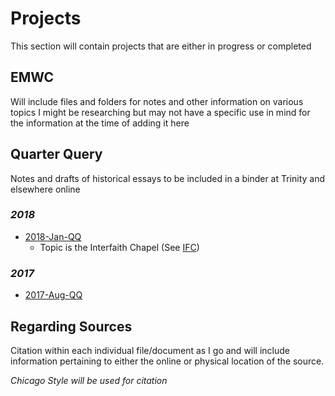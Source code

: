 # Projects
This section will contain projects that are either in progress or completed
## EMWC
Will include files and folders for notes and other information on various topics I might be researching but may not have a specific use in mind for the information at the time of adding it here
## Quarter Query
Notes and drafts of historical essays to be included in a binder at Trinity and elsewhere online
### *2018*
- [2018-Jan-QQ](Projects/2018/2018-Jan-QQ/README.md)
    - Topic is the Interfaith Chapel (See [IFC](/Projects/IFC/README.md))

### *2017*
- [2017-Aug-QQ](/Projects/2017/2017-Aug-QQ/)

## Regarding Sources
Citation within each individual file/document as I go and will include information pertaining to either the online or physical location of the source.

_Chicago Style will be used for citation_
